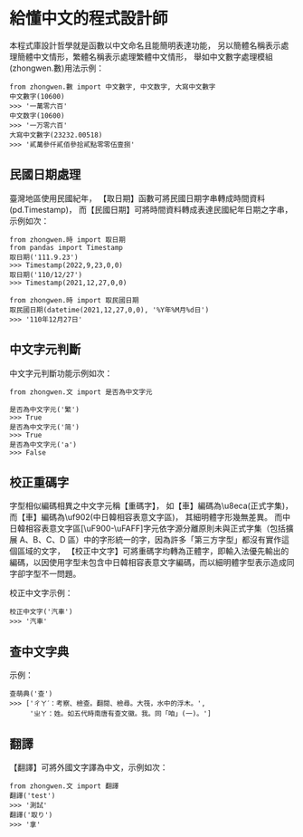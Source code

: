# 給懂中文的程式設計師

本程式庫設計哲學就是函數以中文命名且能簡明表達功能，
另以簡體名稱表示處理簡體中文情形，繁體名稱表示處理繁體中文情形，
舉如中文數字處理模組(zhongwen.數)用法示例： 

    from zhongwen.數 import 中文數字, 中文数字, 大寫中文數字
    中文數字(10600)
    >>> '一萬零六百'
    中文数字(10600)
    >>> '一万零六百'
    大寫中文數字(23232.00518)
    >>> '貳萬參仟貳佰參拾貳點零零伍壹捌'

## 民國日期處理

臺灣地區使用民國紀年，
【取日期】函數可將民國日期字串轉成時間資料(pd.Timestamp)，
而【民國日期】可將時間資料轉成表達民國紀年日期之字串，示例如次：

    from zhongwen.時 import 取日期
    from pandas import Timestamp
    取日期('111.9.23')
    >>> Timestamp(2022,9,23,0,0)
    取日期('110/12/27')
    >>> Timestamp(2021,12,27,0,0)

    from zhongwen.時 import 取民國日期
    取民國日期(datetime(2021,12,27,0,0), '%Y年%M月%d日')
    >>> '110年12月27日'

## 中文字元判斷

中文字元判斷功能示例如次：

    from zhongwen.文 import 是否為中文字元

    是否為中文字元('繁')
    >>> True
    是否為中文字元('简')
    >>> True
    是否為中文字元('a')
    >>> False

## 校正重碼字

字型相似編碼相異之中文字元稱【重碼字】，
如【車】編碼為\u8eca(正式字集)，
而【車】編碼為\uf902(中日韓相容表意文字區)，
其細明體字形幾無差異。
而中日韓相容表意文字區[\uF900-\uFAFF]字元依字源分離原則未與正式字集（包括擴展 A、B、C、D 區）中的字形統一的字，因為許多「第三方字型」都沒有實作這個區域的文字，
【校正中文字】可將重碼字均轉為正體字，即輸入法優先輸出的編碼，以因使用字型未包含中日韓相容表意文字編碼，而以細明體字型表示造成同字卻字型不一問題。

校正中文字示例：

    校正中文字('汽車')
    >>> '汽車'

## 查中文字典

示例：

    查萌典('查')
    >>> ['ㄔㄚˊ：考察、檢查。翻閱、檢尋。大筏，水中的浮木。', 
         'ㄓㄚ：姓。如五代時南唐有查文徽。我。同「咱」(一)。']


## 翻譯

【翻譯】可將外國文字譯為中文，示例如次：

    from zhongwen.文 import 翻譯
    翻譯('test')
    >>> '測試'
    翻譯('取り')
    >>> '拿'
